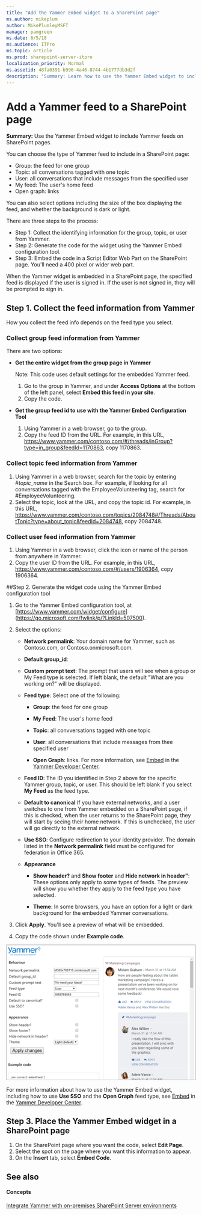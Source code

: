 ```yaml
---
title: "Add the Yammer Embed widget to a SharePoint page"
ms.author: mikeplum
author: MikePlumleyMSFT
manager: pamgreen
ms.date: 6/5/18
ms.audience: ITPro
ms.topic: article
ms.prod: sharepoint-server-itpro
localization_priority: Normal
ms.assetid: 48fa0391-b996-4a46-8744-4b1777db3d2f
description: "Summary: Learn how to use the Yammer Embed widget to include Yammer feeds on SharePoint pages."
---
```


# Add a Yammer feed to a SharePoint page

 **Summary:** Use the Yammer Embed widget to include Yammer feeds on SharePoint pages. 
  
You can choose the type of Yammer feed to include in a SharePoint page:
- Group: the feed for one group
- Topic: all conversations tagged with one topic
- User: all conversations that include messages from the specified user
- My feed: The user's home feed
- Open graph: links

You can also select options including the size of the box displaying the feed, and whether the background is dark or light.

There are three steps to the process:
- Step 1: Collect the identifying information for the group, topic, or user from Yammer.
- Step 2: Generate the code for the widget using the Yammer Embed configuration tool.
- Step 3: Embed the code in a Script Editor Web Part on the SharePoint page. You'll need a 400 pixel or wider web part.

When the Yammer widget is embedded in a SharePoint page, the specified feed is displayed if the user is signed in. If the user is not signed in, they will be prompted to sign in.

## Step 1. Collect the feed information from Yammer
How you collect the feed info depends on the feed type you select.

### Collect group feed information from Yammer

There are two options:

- **Get the entire widget from the group page in Yammer**

    Note: This code uses default settings for the embedded Yammer feed. 
    1. Go to the group in Yammer, and under **Access Options** at the bottom of the left panel, select **Embed this feed in your site**. 
    2. Copy the code. 

- **Get the group feed id to use with the Yammer Embed Configuration Tool**
    1. Using Yammer in a web browser, go to the group.
    2. Copy the feed ID from the URL. For example, in this URL, https://www.yammer.com/contoso.com/#/threads/inGroup?type=in_group&feedId=1170863, copy 1170863.

### Collect topic feed information from Yammer
1. Using Yammer in a web browser, search for the topic by entering #*topic_name* in the Search box. For example, if looking for all conversations tagged with the EmployeeVolunteering tag, search for #EmployeeVolunteering.
2. Select the topic, look at the URL, and copy the topic id. For example, in this URL,  https://www.yammer.com/contoso.com/topics/2084748#/Threads/AboutTopic?type=about_topic&feedId=2084748, copy 2084748.

### Collect user feed information from Yammer 
1. Using Yammer in a web browser, click the icon or name of the person from anywhere in Yammer. 
3. Copy the user ID from the URL. For example, in this URL, https://www.yammer.com/contoso.com/#/users/1906364, copy  1906364.

##Step 2. Generate the widget code using the Yammer Embed configuration tool

1. Go to the Yammer Embed configuration tool, at [https://www.yammer.com/widget/configure] (https://go.microsoft.com/fwlink/p/?LinkId=507500). 
2. Select the options:
    
    - **Network permalink**: Your domain name for Yammer, such as Contoso.com, or Contoso.onmicrosoft.com.
   
    - **Default group_id**: 

    - **Custom prompt text**: The prompt that users will see when a group or My Feed type is selected. If left blank, the default "What are you working on?" will be displayed.

    - **Feed type**: Select one of the following:

        - **Group**: the feed for one group

        - **My Feed**: The user's home feed

        - **Topic**: all convversations tagged with one topic

        - **User**: all conversations that include messages from thee specified user

        - **Open Graph**: links. For more information, see  [Embed](https://go.microsoft.com/fwlink/p/?LinkId=507501) in the [Yammer Developer Center](https://go.microsoft.com/fwlink/p/?LinkId=507502). 

    - **Feed ID**: The ID you identified in Step 2 above for the specific Yammer group, topic, or user. This should be left blank if you select **My Feed** as the feed type.

    - **Default to canonical** If you have external networks, and a user switches to one from Yammer embedded on a SharePoint page, if this is checked, when the user returns to the SharePoint page, they will start by seeing their home network. If this is unchecked, the user will go directly to the external network.

    - **Use SSO**: Configure redirection to your identity provider. The domain listed in the **Network permalink** field must be configured for federation in Office 365.

    - **Appearance**
        - **Show header?** and **Show footer** and **Hide network in header"**: These options only apply to some types of feeds. The preview will show you whether they apply to the feed type you have selected.

        - **Theme**: In some browsers, you have an option for a light or dark background for the embedded Yammer conversations.

3. Click **Apply**. You'll see a preview of what will be embedded.

4. Copy the code shown under **Example code**.

  ![Screenshot of the Yammer Embed configuration tool](../media/yammer-embed-preview.png)
  
For more information about how to use the Yammer Embed widget, including how to use **Use SSO** and the **Open Graph** feed type, see [Embed](https://go.microsoft.com/fwlink/p/?LinkId=507501) in the [Yammer Developer Center](https://go.microsoft.com/fwlink/p/?LinkId=507502).
  
## Step 3. Place the Yammer Embed widget in a SharePoint page

1. On the SharePoint page where you want the code, select **Edit Page**.
2. Select the spot on the page where you want this information to appear.
3. On the **Insert** tab, select **Embed Code**.

## See also

#### Concepts

[Integrate Yammer with on-premises SharePoint Server environments](integrate-yammer-with-on-premises-sharepoint-2013-environments.md)

